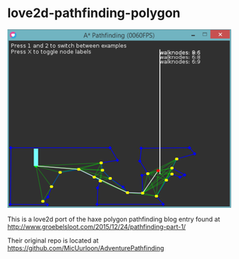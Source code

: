 # love2d-pathfinding-polygon

![alt tag](./preview.png)

This is a love2d port of the haxe polygon pathfinding blog entry found at
http://www.groebelsloot.com/2015/12/24/pathfinding-part-1/

Their original repo is located at
https://github.com/MicUurloon/AdventurePathfinding
